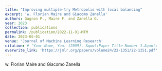 ```yaml
---
title: "Improving multiple-try Metropolis with local balancing"
excerpt: 'w. Florian Maire and Giacomo Zanella'
authors: Gagnon P., Maire F. and Zanella G.
year: 2023
collection: publications
permalink: /publication/2022-11-01-MTM
date: 2023-06-01
venue: 'Journal of Machine Learning Research'
citation: # 'Your Name, You. (2009). &quot;Paper Title Number 1.&quot; <i>Journal 1</i>. 1(1).'
overwrite_link: 'https://jmlr.org/papers/volume24/22-1351/22-1351.pdf'
---
```

w. Florian Maire and Giacomo Zanella